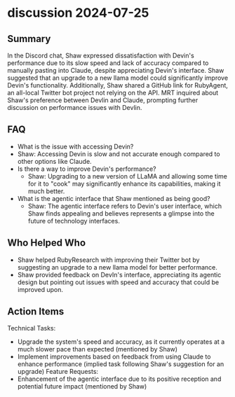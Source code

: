 # discussion 2024-07-25

## Summary
 In the Discord chat, Shaw expressed dissatisfaction with Devin's performance due to its slow speed and lack of accuracy compared to manually pasting into Claude, despite appreciating Devin's interface. Shaw suggested that an upgrade to a new llama model could significantly improve Devin's functionality. Additionally, Shaw shared a GitHub link for RubyAgent, an all-local Twitter bot project not relying on the API. MRT inquired about Shaw's preference between Devlin and Claude, prompting further discussion on performance issues with Devlin.

## FAQ
 - What is the issue with accessing Devin?
  - Shaw: Accessing Devin is slow and not accurate enough compared to other options like Claude.
- Is there a way to improve Devin's performance?
  - Shaw: Upgrading to a new version of LLaMA and allowing some time for it to "cook" may significantly enhance its capabilities, making it much better.
- What is the agentic interface that Shaw mentioned as being good?
  - Shaw: The agentic interface refers to Devin's user interface, which Shaw finds appealing and believes represents a glimpse into the future of technology interfaces.

## Who Helped Who
 - Shaw helped RubyResearch with improving their Twitter bot by suggesting an upgrade to a new llama model for better performance.
- Shaw provided feedback on DevIn's interface, appreciating its agentic design but pointing out issues with speed and accuracy that could be improved upon.

## Action Items
 Technical Tasks:
  - Upgrade the system's speed and accuracy, as it currently operates at a much slower pace than expected (mentioned by Shaw)
  - Implement improvements based on feedback from using Claude to enhance performance (implied task following Shaw's suggestion for an upgrade)
Feature Requests:
  - Enhancement of the agentic interface due to its positive reception and potential future impact (mentioned by Shaw)

